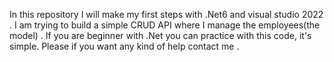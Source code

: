 In this repository I will make my first steps with .Net6 and visual studio 2022 . I am trying to build a simple CRUD API where I manage 
the employees(the model) .
If you are beginner with .Net you can practice with this code, it's simple.
Please if you want any kind of help contact me . 